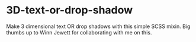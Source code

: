 3D-text-or-drop-shadow
======================

Make 3 dimensional text OR drop shadows with this simple SCSS mixin.  Big thumbs up to Winn Jewett for collaborating with me on this.
